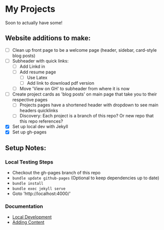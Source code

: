 # My Projects

Soon to actually have some!

## Website additions to make:
- [ ] Clean up front page to be a welcome page (header, sidebar, card-style blog posts)
- [ ] Subheader with quick links:
  - [ ] Add Linkd in
  - [ ] Add resume page
    - [ ] Use Latex
    - [ ] Add link to download pdf version 
  - [ ] Move 'View on GH' to subheader from where it is now
- [ ] Create project cards as 'blog posts' on main page that take you to their respective pages
  - [ ] Projects pages have a shortened header with dropdown to see main headers quicklinks
  - [ ] Discovery: Each project is a branch of this repo? Or new repo that this repo references?
- [x] Set up local dev with Jekyll
- [x] Set up gh-pages

## Setup Notes:
### Local Testing Steps
* Checkout the gh-pages branch of this repo
* ```bundle update github-pages``` (Optional to keep dependencies up to date)
* ```bundle install```
* ```bundle exec jekyll serve```
* Goto 'http://localhost:4000/'

### Documentation

* [Local Development](https://docs.github.com/en/pages/setting-up-a-github-pages-site-with-jekyll/testing-your-github-pages-site-locally-with-jekyll)
* [Adding Content](https://docs.github.com/en/pages/setting-up-a-github-pages-site-with-jekyll/adding-content-to-your-github-pages-site-using-jekyll)
